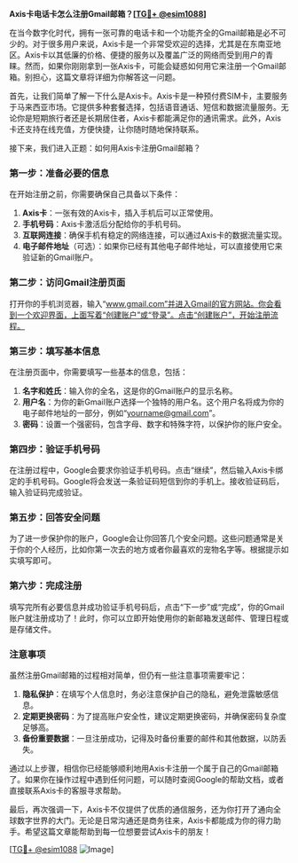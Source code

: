 **Axis卡电话卡怎么注册Gmail邮箱？[[TG💪+ @esim1088](https://t.me/s/esim1088)]**

在当今数字化时代，拥有一张可靠的电话卡和一个功能齐全的Gmail邮箱是必不可少的。对于很多用户来说，Axis卡是一个非常受欢迎的选择，尤其是在东南亚地区。Axis卡以其低廉的价格、便捷的服务以及覆盖广泛的网络而受到用户的青睐。然而，如果你刚刚拿到一张Axis卡，可能会疑惑如何用它来注册一个Gmail邮箱。别担心，这篇文章将详细为你解答这一问题。

首先，让我们简单了解一下什么是Axis卡。Axis卡是一种预付费SIM卡，主要服务于马来西亚市场。它提供多种套餐选择，包括语音通话、短信和数据流量服务。无论你是短期旅行者还是长期居住者，Axis卡都能满足你的通讯需求。此外，Axis卡还支持在线充值，方便快捷，让你随时随地保持联系。

接下来，我们进入正题：如何用Axis卡注册Gmail邮箱？

### 第一步：准备必要的信息

在开始注册之前，你需要确保自己具备以下条件：

1. **Axis卡**：一张有效的Axis卡，插入手机后可以正常使用。
2. **手机号码**：Axis卡激活后分配给你的手机号码。
3. **互联网连接**：确保手机有稳定的网络连接，可以通过Axis卡的数据流量实现。
4. **电子邮件地址**（可选）：如果你已经有其他电子邮件地址，可以直接使用它来验证新的Gmail账户。

### 第二步：访问Gmail注册页面

打开你的手机浏览器，输入“www.gmail.com”并进入Gmail的官方网站。你会看到一个欢迎界面，上面写着“创建账户”或“登录”。点击“创建账户”，开始注册流程。

### 第三步：填写基本信息

在注册页面中，你需要填写一些基本的信息，包括：

1. **名字和姓氏**：输入你的全名，这是你的Gmail账户的显示名称。
2. **用户名**：为你的新Gmail账户选择一个独特的用户名。这个用户名将成为你的电子邮件地址的一部分，例如“yourname@gmail.com”。
3. **密码**：设置一个强密码，包含字母、数字和特殊字符，以保护你的账户安全。

### 第四步：验证手机号码

在注册过程中，Google会要求你验证手机号码。点击“继续”，然后输入Axis卡绑定的手机号码。Google将会发送一条验证码短信到你的手机上。接收验证码后，输入验证码完成验证。

### 第五步：回答安全问题

为了进一步保护你的账户，Google会让你回答几个安全问题。这些问题通常是关于你的个人经历，比如你第一次去的地方或者你最喜欢的宠物名字等。根据提示如实填写即可。

### 第六步：完成注册

填写完所有必要信息并成功验证手机号码后，点击“下一步”或“完成”，你的Gmail账户就注册成功了！此时，你可以立即开始使用你的新邮箱发送邮件、管理日程或是存储文件。

### 注意事项

虽然注册Gmail邮箱的过程相对简单，但仍有一些注意事项需要牢记：

1. **隐私保护**：在填写个人信息时，务必注意保护自己的隐私，避免泄露敏感信息。
2. **定期更换密码**：为了提高账户安全性，建议定期更换密码，并确保密码复杂度足够高。
3. **备份重要数据**：一旦注册成功，记得及时备份重要的邮件和其他数据，以防丢失。

通过以上步骤，相信你已经能够顺利地用Axis卡注册一个属于自己的Gmail邮箱了。如果你在操作过程中遇到任何问题，可以随时查阅Google的帮助文档，或者直接联系Axis卡的客服寻求帮助。

最后，再次强调一下，Axis卡不仅提供了优质的通信服务，还为你打开了通向全球数字世界的大门。无论是日常沟通还是商务往来，Axis卡都能成为你的得力助手。希望这篇文章能帮助到每一位想要尝试Axis卡的朋友！

[[TG💪+ @esim1088](https://t.me/s/esim1088) ![Image](https://i.postimg.cc/4NQfJmqS/Snipaste-2025-05-13-00-14-12.png)]